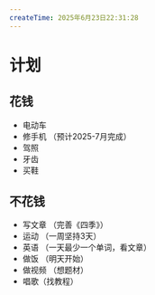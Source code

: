 ```yaml
---
createTime: 2025年6月23日22:31:28
---
```


<CreateTime />

# 计划

## 花钱

- 电动车
- 修手机 （预计2025-7月完成）
- 驾照
- 牙齿
- 买鞋

## 不花钱

- 写文章 （完善《四季》）
- 运动 （一周坚持3天）
- 英语 （一天最少一个单词，看文章）
- 做饭 （明天开始）
- 做视频 （想题材）
- 唱歌（找教程）